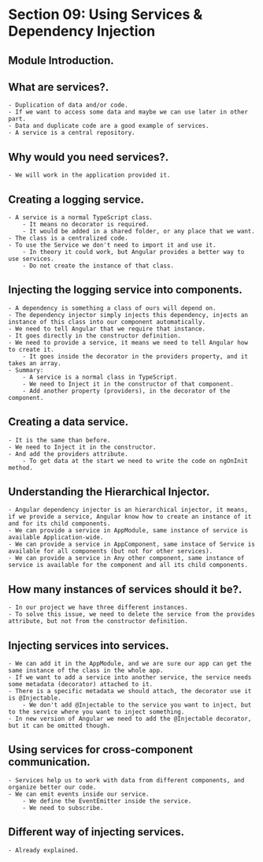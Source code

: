 # Section 09: Using Services & Dependency Injection

## Module Introduction.

## What are services?.

    - Duplication of data and/or code.
    - If we want to access some data and maybe we can use later in other part.
    - Data and duplicate code are a good example of services.
    - A service is a central repository.

## Why would you need services?.

    - We will work in the application provided it.

## Creating a logging service.

    - A service is a normal TypeScript class.
        - It means no decorator is required.
        - It would be added in a shared folder, or any place that we want.
    - The class is a centralized code.
    - To use the Service we don't need to import it and use it.
        - In theory it could work, but Angular provides a better way to use services.
        - Do not create the instance of that class.

## Injecting the logging service into components.

    - A dependency is something a class of ours will depend on.
    - The dependency injector simply injects this dependency, injects an instance of this class into our component automatically.
    - We need to tell Angular that we require that instance.
    - It goes directly in the constructor definition.
    - We need to provide a service, it means we need to tell Angular how to create it.
        - It goes inside the decorator in the providers property, and it takes an array.
    - Summary:
        - A service is a normal class in TypeScript.
        - We need to Inject it in the constructor of that component.
        - Add another property (providers), in the decorator of the component.

## Creating a data service.

    - It is the same than before.
    - We need to Inject it in the constructor.
    - And add the providers attribute.
        - To get data at the start we need to write the code on ngOnInit method.

## Understanding the Hierarchical Injector.

    - Angular dependency injector is an hierarchical injector, it means, if we provide a service, Angular know how to create an instance of it and for its child components.
    - We can provide a service in AppModule, same instance of service is available Application-wide.
    - We can provide a service in AppComponent, same instace of Service is available for all components (but not for other services).
    - We can provide a service in Any other component, same instance of service is available for the component and all its child components.

## How many instances of services should it be?.

    - In our project we have three different instances.
    - To solve this issue, we need to delete the service from the provides attribute, but not from the constructor definition.

## Injecting services into services.

    - We can add it in the AppModule, and we are sure our app can get the same instance of the class in the whole app.
    - If we want to add a service into another service, the service needs some metadata (decorator) attached to it.
    - There is a specific metadata we should attach, the decorator use it is @Injectable.
        - We don't add @Injectable to the service you want to inject, but to the service where you want to inject something.
    - In new version of Angular we need to add the @Injectable decorator, but it can be omitted though.

## Using services for cross-component communication.

    - Services help us to work with data from different components, and organize better our code.
    - We can emit events inside our service.
        - We define the EventEmitter inside the service.
        - We need to subscribe.

## Different way of injecting services.

    - Already explained.
